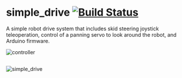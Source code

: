 # simple_drive [![Build Status](http://build.ros.org/buildStatus/icon?job=Kbin_uX64__simple_drive__ubuntu_xenial_amd64__binary)](http://build.ros.org/job/Kbin_uX64__simple_drive__ubuntu_xenial_amd64__binary)

A simple robot drive system that includes skid steering joystick teleoperation, control of a panning servo to look around the robot, and Arduino firmware.

![controller](http://wiki.ros.org/simple_drive?action=AttachFile&do=get&target=Xbox_Controller.png)
##
![simple_drive](http://wiki.ros.org/simple_drive?action=AttachFile&do=get&target=Simple_Drive_Diagram.png)

